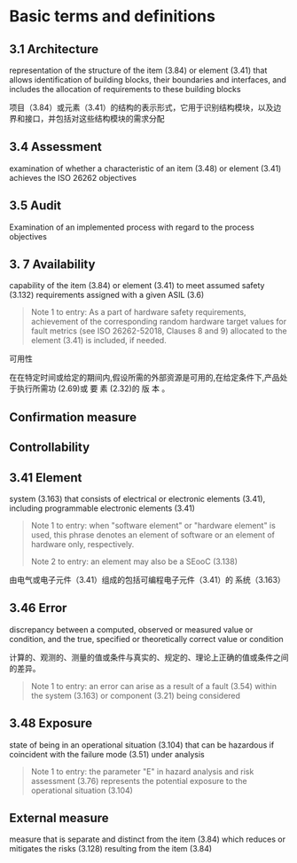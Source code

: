 # Basic terms and definitions

## 3.1 Architecture

representation of the structure of the item \(3.84\) or element \(3.41\) that allows identification of building blocks, their boundaries and interfaces, and includes the allocation of requirements to these building blocks 

项目（3.84）或元素（3.41）的结构的表示形式，它用于识别结构模块，以及边界和接口，并包括对这些结构模块的需求分配

## 3.4 Assessment

examination of whether a characteristic of an item \(3.48\) or element \(3.41\) achieves the ISO 26262 objectives

## 3.5 Audit

Examination of an implemented process with regard to the process objectives

## 3. 7 Availability

capability of the item \(3.84\) or element \(3.41\) to meet assumed safety \(3.132\) requirements assigned with a given ASIL \(3.6\)

> Note 1 to entry: As a part of hardware safety requirements, achievement of the corresponding random hardware target values for fault metrics \(see ISO 26262-52018, Clauses 8 and 9\) allocated to the element \(3.41\) is included, if needed.

可用性

在在特定时间或给定的期间内,假设所需的外部资源是可用的,在给定条件下,产品处于执行所需功 \(2.69\)或 要 素 \(2.32\)的 版 本 。

## Confirmation measure

## Controllability



## 3.41 Element

system \(3.163\) that consists of electrical or electronic elements \(3.41\),  including programmable electronic elements \(3.41\)

> Note 1 to entry:  when "software element" or "hardware element" is used, this phrase denotes an element of software or an element of hardware only, respectively.
>
> Note 2 to entry: an element may also be a SEooC \(3.138\)

由电气或电子元件（3.41）组成的包括可编程电子元件（3.41）的 系统（3.163）

## 3.46 Error

discrepancy between a computed, observed or measured value or condition, and the true, specified or theoretically correct value or condition

计算的、观测的、测量的值或条件与真实的、规定的、理论上正确的值或条件之间的差异。

> Note 1 to entry: an error can arise as a result of a fault \(3.54\) within the system \(3.163\) or component \(3.21\) being considered

## 3.48 Exposure

state of being in an operational situation \(3.104\) that can be hazardous if coincident with the failure mode \(3.51\) under analysis

> Note 1 to entry: the parameter "E" in hazard analysis and risk assessment \(3.76\) represents the potential exposure to the operational situation \(3.104\)

## External measure

measure that is separate and distinct from the item \(3.84\) which reduces or mitigates the risks \(3.128\) resulting from the item \(3.84\)







